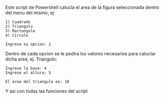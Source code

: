 Este script de Powershell calucla el area de la figura seleccionada dentro del menu del mismo, ej:
	
	1) Cuadrado
	2) Triangulo
	3) Rectangulo
	4) Circulo

	Ingrese su opcion: 1

Dentro de cada opcion se le pedira los valores necesarios para caluclar dicha area, ej. Triangulo:

	Ingrese la base: 4
	Ingrese el altura: 5

	El area del triangulo es: 10

Y asi con todas las funciones del script
